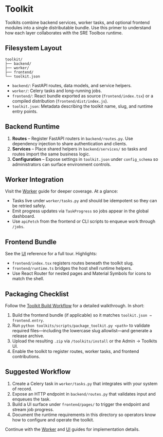 # Toolkit

Toolkits combine backend services, worker tasks, and optional frontend modules into a single distributable bundle. Use this primer to understand how each layer collaborates with the SRE Toolbox runtime.

## Filesystem Layout

```
toolkit/
├── backend/
├── worker/
├── frontend/
└── toolkit.json
```

- `backend/`: FastAPI routes, data models, and service helpers.
- `worker/`: Celery tasks and long-running jobs.
- `frontend/`: React bundle exported as source (`frontend/index.tsx`) or a compiled distribution (`frontend/dist/index.js`).
- `toolkit.json`: Metadata describing the toolkit name, slug, and runtime entry points.

## Backend Runtime

1. **Routes** – Register FastAPI routers in `backend/routes.py`. Use dependency injection to share authentication and clients.
2. **Services** – Place shared helpers in `backend/services/` so tasks and routes import the same business logic.
3. **Configuration** – Expose settings in `toolkit.json` under `config_schema` so administrators can surface environment controls.

## Worker Integration

Visit the [Worker](worker) guide for deeper coverage. At a glance:

- Tasks live under `worker/tasks.py` and should be idempotent so they can be retried safely.
- Emit progress updates via `TaskProgress` so jobs appear in the global dashboard.
- Use `apiFetch` from the frontend or CLI scripts to enqueue work through `/jobs`.

## Frontend Bundle

See the [UI](ui) reference for a full tour. Highlights:

- `frontend/index.tsx` registers routes beneath the toolkit slug.
- `frontend/runtime.ts` bridges the host shell runtime helpers.
- Use React Router for nested pages and Material Symbols for icons to match the shell.

## Packaging Checklist

Follow the [Toolkit Build Workflow](toolkit-build) for a detailed walkthrough. In short:

1. Build the frontend bundle (if applicable) so it matches `toolkit.json → frontend.entry`.
2. Run `python toolkits/scripts/package_toolkit.py <path>` to validate required files—including the lowercase slug allowlist—and generate a release archive.
3. Upload the resulting `.zip` via `/toolkits/install` or the Admin → Toolkits UI.
4. Enable the toolkit to register routes, worker tasks, and frontend contributions.

## Suggested Workflow

1. Create a Celery task in `worker/tasks.py` that integrates with your system of record.
2. Expose an HTTP endpoint in `backend/routes.py` that validates input and enqueues the task.
3. Build a UI surface under `frontend/pages/` to trigger the endpoint and stream job progress.
4. Document the runtime requirements in this directory so operators know how to configure and operate the toolkit.

Continue with the [Worker](worker) and [UI](ui) guides for implementation details.
